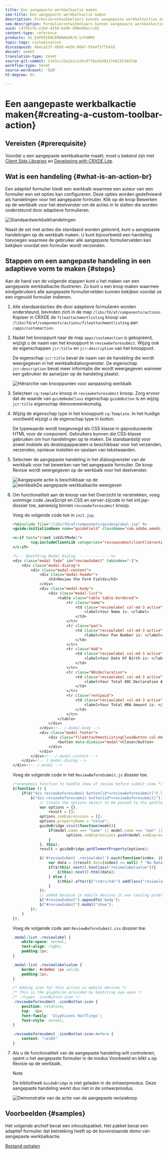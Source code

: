 ```yaml
---
title: Een aangepaste werkbalkactie maken
seo-title: Een aangepaste werkbalkactie maken
description: Formulierontwikkelaars kunnen aangepaste werkbalkacties maken voor adaptieve formulieren in AEM Forms. Het gebruik van aangepaste handelingen door formulierauteurs kan hun eindgebruikers meer workflows en opties bieden.
seo-description: Formulierontwikkelaars kunnen aangepaste werkbalkacties maken voor adaptieve formulieren in AEM Forms. Het gebruik van aangepaste handelingen door formulierauteurs kan hun eindgebruikers meer workflows en opties bieden.
uuid: cd785cfb-e1bb-4158-be9b-d99e04eccc02
content-type: reference
products: SG_EXPERIENCEMANAGER/6.5/FORMS
topic-tags: customization
discoiquuid: 4beca23f-dbb0-4e56-8047-93e4f1775418
docset: aem65
translation-type: tm+mt
source-git-commit: 1343cc33a1e1ce26c0770a3b49317e82353497ab
workflow-type: tm+mt
source-wordcount: '529'
ht-degree: 0%

---
```



# Een aangepaste werkbalkactie maken{#creating-a-custom-toolbar-action}

## Vereisten {#prerequisite}

Voordat u een aangepaste werkbalkactie maakt, moet u bekend zijn met [Client Side Libraries](/help/sites-developing/clientlibs.md) en [Developing with CRXDE Lite](/help/sites-developing/developing-with-crxde-lite.md).

## Wat is een handeling {#what-is-an-action-br}

Een adaptief formulier biedt een werkbalk waarmee een auteur van een formulier een set opties kan configureren. Deze opties worden gedefinieerd als handelingen voor het aangepaste formulier. Klik op de knop Bewerken op de werkbalk voor het deelvenster om de acties in te stellen die worden ondersteund door adaptieve formulieren.

![Standaardwerkbalkhandelingen](assets/default_toolbar_actions.png)

Naast de set met acties die standaard worden geleverd, kunt u aangepaste handelingen op de werkbalk maken. U kunt bijvoorbeeld een handeling toevoegen waarmee de gebruiker alle aangepaste formuliervelden kan bekijken voordat een formulier wordt verzonden.

## Stappen om een aangepaste handeling in een adaptieve vorm te maken {#steps}

Aan de hand van de volgende stappen kunt u het maken van een aangepaste werkbalkactie illustreren. Zo kunt u een knop maken waarmee eindgebruikers alle aangepaste formuliervelden kunnen bekijken voordat ze een ingevuld formulier indienen.

1. Alle standaardacties die door adaptieve formulieren worden ondersteund, bevinden zich in de map `/libs/fd/af/components/actions`. Kopieer in CRXDE de `fileattachmentlisting` knoop van `/libs/fd/af/components/actions/fileattachmentlisting` aan `/apps/customaction`.

1. Nadat het knooppunt naar de map `apps/customaction` is gekopieerd, wijzigt u de naam van het knooppunt in `reviewbeforesubmit`. Wijzig ook de eigenschappen `jcr:title` en `jcr:description` van het knooppunt.

   De eigenschap `jcr:title` bevat de naam van de handeling die wordt weergegeven in het werkbalkdialoogvenster. De eigenschap `jcr:description` bevat meer informatie die wordt weergegeven wanneer een gebruiker de aanwijzer op de handeling plaatst.

   ![Hiërarchie van knooppunten voor aanpassing werkbalk](assets/action3.png)

1. Selecteer `cq:template` knoop in `reviewbeforesubmit` knoop. Zorg ervoor dat de waarde van `guideNodeClass` eigenschap `guideButton` is en wijzig `jcr:title` eigenschap dienovereenkomstig.
1. Wijzig de eigenschap type in het knooppunt `cq:Template`. In het huidige voorbeeld wijzigt u de eigenschap type in button.

   De typewaarde wordt toegevoegd als CSS klasse in geproduceerde HTML voor de component. Gebruikers kunnen die CSS-klasse gebruiken om hun handelingen op te maken. De standaardstijl voor zowel mobiele als desktopapparaten is beschikbaar voor het verzenden, verzenden, opnieuw instellen en opslaan van tekstwaarden.

1. Selecteer de aangepaste handeling in het dialoogvenster van de werkbalk voor het bewerken van het aangepaste formulier. De knop Revisie wordt weergegeven op de werkbalk voor het deelvenster.

   ![Aangepaste actie is beschikbaar op de ](assets/custom_action_available_in_toolbar.png) ![werkbalkDe aangepaste werkbalkactie weergeven](assets/action7.png)

1. Om functionaliteit aan de knoop van het Overzicht te verstrekken, voeg sommige code JavaScript en CSS en server-zijcode in het init.jsp- dossier toe, aanwezig binnen `reviewbeforesubmit` knoop.

   Voeg de volgende code toe in `init.jsp`.

   ```jsp
   <%@include file="/libs/fd/af/components/guidesglobal.jsp" %>
   <guide:initializeBean name="guideField" className="com.adobe.aemds.guide.common.GuideButton"/>
   
   <c:if test="${not isEditMode}">
           <cq:includeClientLib categories="reviewsubmitclientlibruntime" />
   </c:if>
   
   <%--- BootStrap Modal Dialog  --------------%>
   <div class="modal fade" id="reviewSubmit" tabindex="-1">
       <div class="modal-dialog">
           <div class="modal-content">
               <div class="modal-header">
                   <h3>Review the Form Fields</h3>
               </div>
               <div class="modal-body">
                   <div class="modal-list">
                       <table class="table table-bordered">
                           <tr class="name">
                               <td class="reviewlabel col-md-3 active">
                                   <label>Your Name is: </label>
                               </td>
                           </tr>
                           <tr class="pan">
                               <td class="reviewlabel col-md-3 active">
                                   <label>Your Pan Number is: </label>
                               </td>
                           </tr>
                           <tr class="dob">
                               <td class="reviewlabel col-md-3 active">
                                   <label>Your Date Of Birth is: </label>
                               </td>
                           </tr>
                           <tr class="80cdeclaration">
                               <td class="reviewlabel col-md-3 active">
                                   <label>Your Total 80C Declaration Amount is: </label>
                               </td>
                           </tr>
                           <tr class="rentpaid">
                               <td class="reviewlabel col-md-3 active">
                                   <label>Your Total HRA Amount is: </label>
                               </td>
                           </tr>
                       </table>
                   </div>
               </div><!-- /.modal-body -->
               <div class="modal-footer">
                   <div class="fileAttachmentListingCloseButton col-md-2 col-xs-2 col-sm-2">
                       <button data-dismiss="modal">Close</button>
                   </div>
               </div>
           </div><!-- /.modal-content -->
       </div><!-- /.modal-dialog -->
   </div><!-- /.modal -->
   ```

   Voeg de volgende code in het `ReviewBeforeSubmit.js` dossier toe.

   ```javascript
   /*anonymous function to handle show of review before submit view */
   $(function () {
       if($("div.reviewbeforesubmit button[id*=reviewbeforesubmit]").length > 0) {
           $("div.reviewbeforesubmit button[id*=reviewbeforesubmit]").click(function(){
               // Create the options object to be passed to the getElementProperty API
               var options = {},
                   result = [];
               options.somExpressions = [];
               options.propertyName = "value";
               guideBridge.visit(function(model){
                   if(model.name === "name" || model.name === "pan" || model.name === "dateofbirth" || model.name === "total" || model.name === "totalmonthlyrent"){
                           options.somExpressions.push(model.somExpression);
                   }
               }, this);
               result = guideBridge.getElementProperty(options);
   
               $('#reviewSubmit .reviewlabel').each(function(index, item){
                   var data = ((result.data[index] == null) ? "No Data Filled" : result.data[index]);
                   if($(this).next().hasClass("reviewlabelvalue")){
                       $(this).next().html(data);
                   } else {
                       $(this).after($("<td></td>").addClass("reviewlabelvalue col-md-6 active").html(data));
                   }
               });
               // added because in mobile devices it was causing problem of backdrop
               $("#reviewSubmit").appendTo('body');
               $("#reviewSubmit").modal("show");
           });
       }
   });
   ```

   Voeg de volgende code aan `ReviewBeforeSubmit.css` dossier toe.

   ```css
   .modal-list .reviewlabel {
       white-space: normal;
       text-align: right;
       padding:2px;
   }
   
   .modal-list .reviewlabelvalue {
       border: #cde0ec 1px solid;
       padding:2px;
   }
   
   /* Adding icon for this action in mobile devices */
   /* This is the glyphicon provided by bootstrap eye-open */
   /* .<type> .iconButton-icon */
   .reviewbeforesubmit .iconButton-icon {
       position: relative;
       top: -8px;
       font-family: 'Glyphicons Halflings';
       font-style: normal;
   }
   
   .reviewbeforesubmit .iconButton-icon:before {
       content: "\e105"
   }
   ```

1. Als u de functionaliteit van de aangepaste handeling wilt controleren, opent u het aangepaste formulier in de modus Voorbeeld en klikt u op Revisie op de werkbalk.

   >[!NOTE]
   >
   >De bibliotheek `GuideBridge` is niet geladen in de ontwerpmodus. Deze aangepaste handeling werkt dus niet in de ontwerpmodus.

   ![Demonstratie van de actie van de aangepaste revisieknop](assets/action9.png)

## Voorbeelden {#samples}

Het volgende archief bevat een inhoudspakket. Het pakket bevat een adaptief formulier dat betrekking heeft op de bovenstaande demo van aangepaste werkbalkactie.

[Bestand ophalen](assets/customtoolbaractiondemo.zip)

